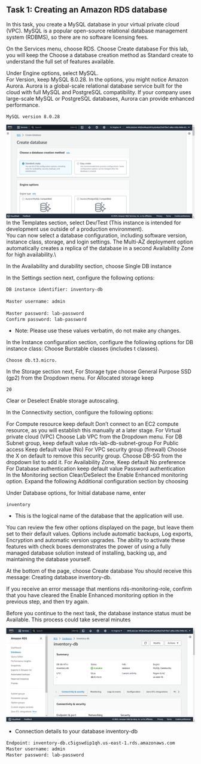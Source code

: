 ## Task 1: Creating an Amazon RDS database
In this task, you create a MySQL database in your virtual private cloud (VPC). MySQL is a popular open-source relational database management system (RDBMS), so there are no software licensing fees.

On the Services  menu, choose RDS.
Choose Create database
For this lab, you will keep the Choose a database creation method as Standard create to understand the full set of features available.

Under Engine options, select  MySQL.\
For Version, keep MySQL 8.0.28.
In the options, you might notice Amazon Aurora. Aurora is a global-scale relational database service built for the cloud with full MySQL and PostgreSQL compatibility. If your company uses large-scale MySQL or PostgreSQL databases, Aurora can provide enhanced performance.
```
MySQL version 8.0.28
```
![image](./images/database-creation.png)
In the Templates section, select  Dev/Test (This instance is intended for development use outside of a production environment).\
You can now select a database configuration, including software version, instance class, storage, and login settings. The Multi-AZ deployment option automatically creates a replica of the database in a second Availability Zone for high availability.\

In the Availability and durability section, choose Single DB instance

In the Settings section next, configure the following options:
```
DB instance identifier: inventory-db

Master username: admin

Master password: lab-password
Confirm password: lab-password
```
- Note: Please use these values verbatim, do not make any changes.

In the Instance configuration section, configure the following options for DB instance class:
Choose  Burstable classes (includes t classes).
```
Choose db.t3.micro.
```
In the Storage section next,
For Storage type choose General Purpose SSD (gp2) from the Dropdown menu.
For Allocated storage keep 
```
20
```
Clear or Deselect Enable storage autoscaling.

In the Connectivity section, configure the following options:

For Compute resource
keep default  Don’t connect to an EC2 compute resource, as you will establish this manually at a later stage.
For Virtual private cloud (VPC) Choose Lab VPC from the Dropdown menu.
For DB Subnet group, keep default value rds-lab-db-subnet-group
For Public access Keep default value (No)
For VPC security group (firewall)
Choose the X on default to remove this security group.
Choose DB-SG from the dropdown list to add it.
For Availability Zone, Keep default No preference
For Database authentication keep default value  Password authentication\
In the Monitoring section
Clear/DeSelect the  Enable Enhanced monitoring option.
Expand the following Additional configuration section by choosing

Under Database options, for Initial database name, enter 
```
inventory
```
- This is the logical name of the database that the application will use.

 You can review the few other options displayed on the page, but leave them set to their default values. Options include automatic backups, Log exports, Encryption and automatic version upgrades. The ability to activate these features with check boxes demonstrates the power of using a fully managed database solution instead of installing, backing up, and maintaining the database yourself.

At the bottom of the page, choose Create database
You should receive this message: Creating database inventory-db.

 If you receive an error message that mentions rds-monitoring-role, confirm that you have cleared the Enable Enhanced monitoring option in the previous step, and then try again.

Before you continue to the next task, the database instance status must be Available. This process could take several minutes

![image](./images/db-available.png)

- Connection details to your database inventory-db
```
Endpoint: inventory-db.c5igswdip1qh.us-east-1.rds.amazonaws.com
Master username: admin
Master password: lab-password
```

